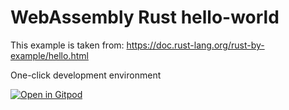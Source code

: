 # WebAssembly Rust hello-world

This example is taken from: https://doc.rust-lang.org/rust-by-example/hello.html

One-click development environment

[![Open in Gitpod](https://gitpod.io/button/open-in-gitpod.svg)](https://gitpod.io/#https://github.com/haraldreingruber/webassembly-rust-hello-world)
